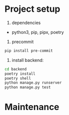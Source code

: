 # Project setup

1. dependencies
- python3, pip, pipx, poetry

1. precommit

```sh
pip install pre-commit
```

1. install backend:

```sh
cd backend
poetry install
poetry shell
python manage.py runserver
python manage.py test
```


# Maintenance
